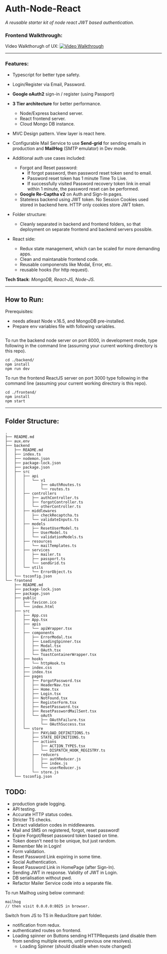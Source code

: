 # **Auth-Node-React**

_A reusable starter kit of node react JWT based authentication._

### **Frontend Walkthrough:** 

Video Walkthorugh of UX:
[![Video Walkthrough](https://img.youtube.com/vi/hXLodKNI_GY/maxresdefault.jpg)](https://youtu.be/hXLodKNI_GY)

---
### **Features:** 
- Typescript for better type safety.
- Login/Register via Email, Password.
- **Google oAuth2** sign-in / register (using Passport)
- **3 Tier architecture** for better performance.
  - Node/Express backend server.
  - React frontend server.
  - Cloud Mongo DB instance.
- MVC Design pattern. View layer is react here.
- Configurable Mail Service to use **Send-grid** for sending emails in production and **MailHog** (SMTP emulator) in Dev mode.
- Additional auth use cases included:
  - Forgot and Reset password:
    - If forgot password, then password reset token send to email.
    - Password reset token has 1 minute Time To Live.
    - If successfully visited Password recovery token link in email within 1 minute, the password reset can be performed.
  - **Google Re-Captha v2** on Auth and Sign-In pages.
  - Stateless backend using JWT token. No Session Cookies used stored in backend here. HTTP only cookies store JWT token.

- Folder structure:
  - Cleanly separated in backend and frontend folders, so that deployment on separate frontend and backend servers possible.

- React side:
  - Redux state management, which can be scaled for more demanding apps.
  - Clean and maintanable frontend code.
  - Reusable componensts like Modal, Error, etc.
  - reusable hooks (for http request).

**Tech Stack**: *MongoDB, React-JS, Node-JS.*

---

## **How to Run**:
Prerequisites: 
- needs atleast Node v.16.5, and MongoDB pre-installed.
- Prepare env variables file with following variables.
```
```

To run the backend node server on port 8000, in development mode, type following in the command line (assuming your current working directory is this repo).
```
cd ./backend/
npm install
npm run dev
```

To run the frontend ReactJS server on port 3000 type following in the command line (assuming your current working directory is this repo).

```
cd ./frontend/
npm install
npm start
```
---
## **Folder Structure**:
```
.
├── README.md
├── aux.env
├── backend
│   ├── README.md
│   ├── index.ts
│   ├── nodemon.json
│   ├── package-lock.json
│   ├── package.json
│   ├── src
│   │   ├── api
│   │   │   └── v1
│   │   │       ├── oAuthRoutes.ts
│   │   │       └── routes.ts
│   │   ├── controllers
│   │   │   ├── authController.ts
│   │   │   ├── forgotController.ts
│   │   │   └── otherController.ts
│   │   ├── middlewares
│   │   │   ├── checkRecaptcha.ts
│   │   │   └── validateInputs.ts
│   │   ├── models
│   │   │   ├── ResetUserModel.ts
│   │   │   ├── UserModel.ts
│   │   │   └── validationModels.ts
│   │   ├── resources
│   │   │   └── mailTemplates.ts
│   │   ├── services
│   │   │   ├── mailer.ts
│   │   │   ├── passport.ts
│   │   │   └── sendGrid.ts
│   │   └── utils
│   │       └── ErrorObject.ts
│   └── tsconfig.json
└── frontend
    ├── README.md
    ├── package-lock.json
    ├── package.json
    ├── public
    │   ├── favicon.ico
    │   └── index.html
    ├── src
    │   ├── App.css
    │   ├── App.tsx
    │   ├── apis
    │   │   └── apiWrapper.tsx
    │   ├── components
    │   │   ├── ErrorModal.tsx
    │   │   ├── LoadingSpinner.tsx
    │   │   ├── Modal.tsx
    │   │   ├── OAuth.tsx
    │   │   └── ToastContainerWrapper.tsx
    │   ├── hooks
    │   │   └── httpHook.ts
    │   ├── index.css
    │   ├── index.tsx
    │   ├── pages
    │   │   ├── ForgotPassword.tsx
    │   │   ├── HeaderNav.tsx
    │   │   ├── Home.tsx
    │   │   ├── Login.tsx
    │   │   ├── NotFound.tsx
    │   │   ├── RegisterForm.tsx
    │   │   ├── ResetPassword.tsx
    │   │   ├── ResetPasswordMailSent.tsx
    │   │   └── oAuth
    │   │       ├── OAuthFailure.tsx
    │   │       └── OAuthSuccess.tsx
    │   └── store
    │       ├── PAYLOAD_DEFINITIONS.ts
    │       ├── STATE_DEFINITIONS.ts
    │       ├── actions
    │       │   ├── ACTION_TYPES.tsx
    │       │   └── DISPATCH_HOOK_REGISTRY.ts
    │       ├── reducers
    │       │   ├── authReducer.js
    │       │   ├── index.js
    │       │   └── userReducer.js
    │       └── store.js
    └── tsconfig.json
```
## **TODO**:
- production grade logging.
- API testing.
- Accurate HTTP status codes.
- Stricter TS checks.
- Extract validation codes in middlewares.
- Mail and SMS on registered, forgot, reset password!
- Expire Forgot/Reset password token based on time.
- Token doesn't need to be unique, but just random.
- Remember Me in Login!
- Form validation.
- Reset Password Link expiring in some time.
- Social Authentication.
- Reset Password Link in HomePage (after Sign-In).
- Sending JWT in response. Validity of JWT in Login.
- DB serialisation without pwd.
- Refactor Mailer Service code into a separate file.

To run Mailhog using below command:
```
mailhog
// then visit 0.0.0.0:8025 in browser.
```

Switch from JS to TS in ReduxStore part folder.
- notification from redux.
- authenticated routes on frontend.
- Loading spinner on Buttons sending HTTPRequests (and disable them from sending multiple events, until previous one resolves).
  - Loading Spinner (should disable when route changed)


